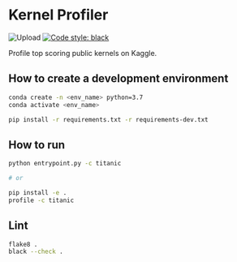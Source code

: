 # Kernel Profiler

![Upload](https://github.com/harupy/kernel-profiler/workflows/Upload/badge.svg)
[![Code style: black](https://img.shields.io/badge/code%20style-black-000000.svg)](https://github.com/psf/black)

Profile top scoring public kernels on Kaggle.

## How to create a development environment

```bash
conda create -n <env_name> python=3.7
conda activate <env_name>

pip install -r requirements.txt -r requirements-dev.txt
```

## How to run

```bash
python entrypoint.py -c titanic

# or

pip install -e .
profile -c titanic
```

## Lint

```bash
flake8 .
black --check .
```

